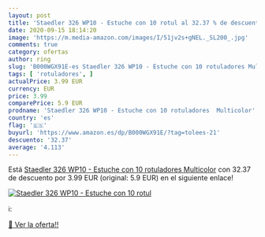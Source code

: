 ```yaml
---
layout: post
title: 'Staedler 326 WP10 - Estuche con 10 rotul al 32.37 % de descuento'
date: 2020-09-15 18:14:20
image: 'https://m.media-amazon.com/images/I/51jv2s+gNEL._SL200_.jpg'
comments: true
category: ofertas
author: ring
slug: 'B000WGX91E-es Staedler 326 WP10 - Estuche con 10 rotuladores Multicolor'
tags: [ 'rotuladores', ]
actualPrice: 3.99 EUR
currency: EUR
price: 3.99
comparePrice: 5.9 EUR
prodname: 'Staedler 326 WP10 - Estuche con 10 rotuladores  Multicolor'
country: 'es'
flag: '🇪🇸'
buyurl: 'https://www.amazon.es/dp/B000WGX91E/?tag=tolees-21'
descuento: '32.37'
average: '4.113'
---
```


Está [Staedler 326 WP10 - Estuche con 10 rotuladores  Multicolor](https://www.amazon.es/dp/B000WGX91E/?tag=tolees-21) con 32.37 de descuento por 3.99 EUR (original: 5.9 EUR) en el siguiente enlace!

[![Staedler 326 WP10 - Estuche con 10 rotul](https://m.media-amazon.com/images/I/51jv2s+gNEL._SL200_.jpg)](https://www.amazon.es/dp/B000WGX91E/?tag=tolees-21)

ℹ️:


[🛒 Ver la oferta!!](https://www.amazon.es/dp/B000WGX91E/?tag=tolees-21)
